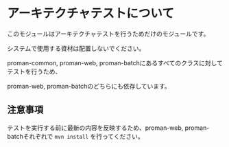 # アーキテクチャテストについて

このモジュールはアーキテクチャテストを行うためだけのモジュールです。

システムで使用する資材は配置しないでください。

proman-common, proman-web, proman-batchにあるすべてのクラスに対してテストを行うため、

proman-web, proman-batchのどちらにも依存しています。

## 注意事項

テストを実行する前に最新の内容を反映するため、proman-web, proman-batchそれぞれで `mvn install` を行ってください。
